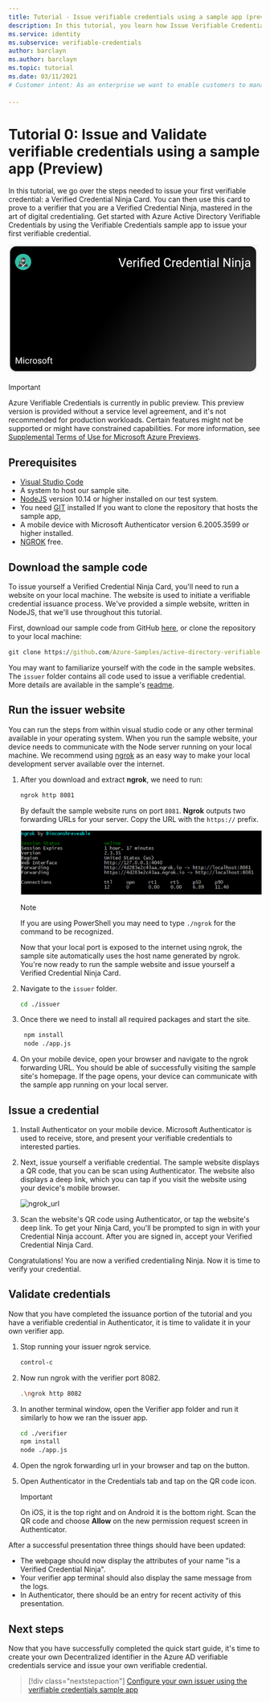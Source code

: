 ```yaml
---
title: Tutorial - Issue verifiable credentials using a sample app (preview)
description: In this tutorial, you learn how Issue Verifiable Credentials using a sample app
ms.service: identity
ms.subservice: verifiable-credentials
author: barclayn
ms.author: barclayn
ms.topic: tutorial
ms.date: 03/11/2021
# Customer intent: As an enterprise we want to enable customers to manage information about themselves using verifiable credentials

---
```



# Tutorial 0: Issue and Validate verifiable credentials using a sample app (Preview)

In this tutorial, we go over the steps needed to issue your first verifiable credential: a Verified Credential Ninja Card. You can then use this card to prove to a verifier that you are a Verified Credential Ninja, mastered in the art of digital credentialing. Get started with Azure Active Directory Verifiable Credentials by using the Verifiable Credentials sample app to issue your first verifiable credential.

![This is an image of an example card](media/quickstart-verifiable-credentials/ninja-card.png)



> [!IMPORTANT]
> Azure Verifiable Credentials is currently in public preview.
> This preview version is provided without a service level agreement, and it's not recommended for production workloads. Certain features might not be supported or might have constrained capabilities. 
> For more information, see [Supplemental Terms of Use for Microsoft Azure Previews](https://azure.microsoft.com/support/legal/preview-supplemental-terms/).

## Prerequisites

- [Visual Studio Code](https://code.visualstudio.com/Download)
- A system to host our sample site.
- [NodeJS](https://nodejs.org/en/download/) version 10.14 or higher installed on our test system.
- You need [GIT](https://git-scm.com/downloads) installed If you want to clone the repository that hosts the sample app,
- A mobile device with Microsoft Authenticator version 6.2005.3599 or higher installed.
- [NGROK](https://ngrok.com/) free.

## Download the sample code

To issue yourself a Verified Credential Ninja Card, you'll need to run a website on your local machine. The website is used to initiate a verifiable credential issuance process. We've provided a simple website, written in NodeJS, that we'll use throughout this tutorial.

First, download our sample code from GitHub [here](https://github.com/Azure-Samples/active-directory-verifiable-credentials), or clone the repository to your local machine:

```cmd
git clone https://github.com/Azure-Samples/active-directory-verifiable-credentials.git
```

You may want to familiarize yourself with the code in the sample websites. The `issuer` folder contains all code used to issue a verifiable credential. More details are available in the sample's [readme](https://github.com/Azure-Samples/active-directory-verifiable-credentials).

## Run the issuer website

You can run the steps from within visual studio code or any other terminal available in your operating system. When you run the sample website, your device needs to communicate with the Node server running on your local machine. We recommend using [ngrok](https://ngrok.com/) as an easy way to make your local development server available over the internet.

1. After you download and extract **ngrok**, we need to run:

    ```cmd
    ngrok http 8081
    ```

    By default the sample website runs on port `8081`. **Ngrok** outputs two forwarding URLs for your server. Copy the URL with the `https://` prefix.


    ![ngrok helps you make your application end points available over the internet](media/quickstart-verifiable-credentials/ngrok.png)

    >[!NOTE]
    > If you are using PowerShell you may need to type ```./ngrok``` for the command to be recognized.

    Now that your local port is exposed to the internet using ngrok, the sample site automatically uses the host name generated by ngrok. You're now ready to run the sample website and issue yourself a Verified Credential Ninja Card. 

2. Navigate to the `issuer` folder. 

    ```bash
    cd ./issuer
    ```

3. Once there we need to install all required packages and start the site.

   ```bash
    npm install
    node ./app.js
    ```

4. On your mobile device, open your browser and navigate to the ngrok forwarding URL. You should be able of successfully visiting the sample site's homepage. If the page opens, your device can communicate with the sample app running on your local server.

## Issue a credential

1. Install Authenticator on your mobile device. Microsoft Authenticator is used to receive, store, and present your verifiable credentials to interested parties.

2. Next, issue yourself a verifiable credential. The sample website displays a QR code, that you can be scan using Authenticator. The website also displays a deep link, which you can tap if you visit the website using your device's mobile browser.

    ![ngrok_url](media/quickstart-verifiable-credentials/ngrok_url.png)

3. Scan the website's QR code using Authenticator, or tap the website's deep link. To get your Ninja Card, you'll be prompted to sign in with your Credential Ninja account. After you are signed in, accept your Verified Credential Ninja Card.

Congratulations! You are now a verified credentialing Ninja. Now it is time to verify your credential.  

## Validate credentials

Now that you have completed the issuance portion of the tutorial and you have a verifiable credential in Authenticator, it is time to validate it in your own verifier app.

1. Stop running your issuer ngrok service.

    ```bash
    control-c
    ```

2. Now run ngrok with the verifier port 8082.

    ```bash
    .\ngrok http 8082
    ```

3. In another terminal window, open the Verifier app folder and run it similarly to how we ran the issuer app.

    ```bash
    cd ./verifier
    npm install
    node ./app.js
    ```

4. Open the ngrok forwarding url in your browser and tap on the button.

5. Open Authenticator in the Credentials tab and tap on the QR code icon.

    >[!IMPORTANT]
    >On iOS, it is the top right and on Android it is the bottom right. Scan the QR code and choose **Allow** on the new permission request screen in Authenticator.  

After a successful presentation three things should have been updated:

- The webpage should now display the attributes of your name "is a Verified Credential Ninja".
- Your verifier app terminal should also display the same message from the logs.
- In Authenticator, there should be an entry for recent activity of this presentation.

## Next steps

Now that you have successfully completed the quick start guide, it's time to create your own Decentralized identifier in the Azure AD verifiable credentials service and issue your own verifiable credential.

> [!div class="nextstepaction"]
> [Configure your own issuer using the verifiable credentials sample app](./tutorial-01-verifiable-credentials-issuer.md)